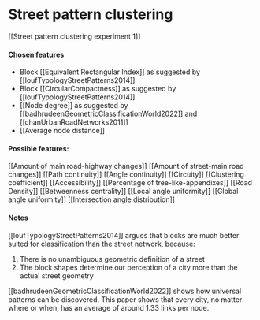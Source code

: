 # Street pattern clustering


[[Street pattern clustering experiment 1]]

#### Chosen features
- Block [[Equivalent Rectangular Index]] as suggested by [[loufTypologyStreetPatterns2014]]
- Block [[CircularCompactness]] as suggested by [[loufTypologyStreetPatterns2014]]
- [[Node degree]] as suggested by [[badhrudeenGeometricClassificationWorld2022]] and [[chanUrbanRoadNetworks2011]]
- [[Average node distance]]

#### Possible features:
[[Amount of main road-highway changes]]
[[Amount of street-main road changes]]
[[Path continuity]]
[[Angle continuity]]
[[Circuity]]
[[Clustering coefficient]]
[[Accessibility]]
[[Percentage of tree-like-appendixes]]
[[Road Density]]
[[Betweenness centrality]]
[[Local angle uniformity]]
[[Global angle uniformity]]
[[Intersection angle distribution]]

#### Notes
[[loufTypologyStreetPatterns2014]] argues that blocks are much better suited for classification than the street network, because:
1. There is no unambiguous geometric definition of a street
2. The block shapes determine our perception of a city more than the actual street geometry

[[badhrudeenGeometricClassificationWorld2022]] shows how universal patterns can be discovered. This paper shows that every city, no matter where or when, has an average of around 1.33 links per node.
